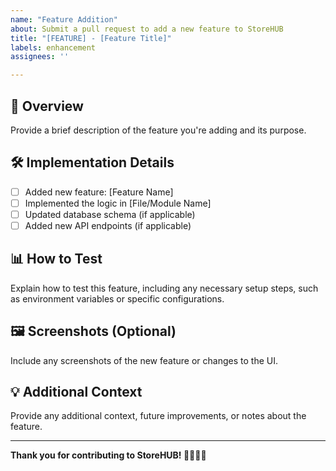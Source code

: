 ```yaml
---
name: "Feature Addition"
about: Submit a pull request to add a new feature to StoreHUB
title: "[FEATURE] - [Feature Title]"
labels: enhancement
assignees: ''

---
```


## 🚀 Overview
Provide a brief description of the feature you're adding and its purpose.

## 🛠 Implementation Details
- [ ] Added new feature: [Feature Name]
- [ ] Implemented the logic in [File/Module Name]
- [ ] Updated database schema (if applicable)
- [ ] Added new API endpoints (if applicable)

## 📊 How to Test
Explain how to test this feature, including any necessary setup steps, such as environment variables or specific configurations.


## 🖼 Screenshots (Optional)
Include any screenshots of the new feature or changes to the UI.

## 💡 Additional Context
Provide any additional context, future improvements, or notes about the feature.

---
**Thank you for contributing to StoreHUB! 👨‍💻👩‍💻**
